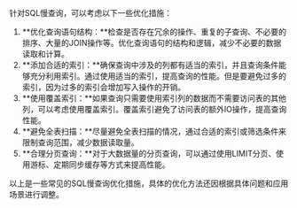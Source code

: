 针对SQL慢查询，可以考虑以下一些优化措施：

1. **优化查询语句结构：**检查是否存在冗余的操作、重复的子查询、不必要的排序、大量的JOIN操作等。优化查询语句的结构和逻辑，减少不必要的数据读取和计算。
2. **添加合适的索引：**确保查询中涉及的列都有适当的索引，并且查询条件能够充分利用索引。通过使用适当的索引，提高查询的性能。但是要避免过多的索引，因为过多的索引会增加写入操作的开销。
3. **使用覆盖索引：**如果查询只需要使用索引列的数据而不需要访问表的其他列，可以考虑使用覆盖索引。覆盖索引避免了访问表的额外IO操作，提高查询性能。
4. **避免全表扫描：**尽量避免全表扫描的情况，通过合适的索引或筛选条件来限制查询范围，减少数据读取量。
5. **合理分页查询：**对于大数据量的分页查询，可以通过使用LIMIT分页、使用游标、定期同步缓存等方式来提高性能。

以上是一些常见的SQL慢查询优化措施，具体的优化方法还因根据具体问题和应用场景进行调整。

